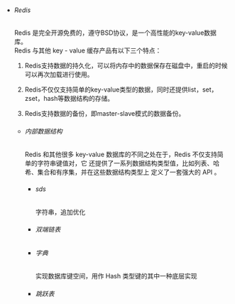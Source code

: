 * ###### Redis

  Redis 是完全开源免费的，遵守BSD协议，是一个高性能的key-value数据库。  
  Redis 与其他 key - value 缓存产品有以下三个特点：

  1.  Redis支持数据的持久化，可以将内存中的数据保存在磁盘中，重启的时候可以再次加载进行使用。

  2.  Redis不仅仅支持简单的key-value类型的数据，同时还提供list，set，zset，hash等数据结构的存储。

  3.  Redis支持数据的备份，即master-slave模式的数据备份。

  * ###### 内部数据结构

    Redis 和其他很多 key-value 数据库的不同之处在于，Redis 不仅支持简单的字符串键值对，它 还提供了一系列数据结构类型值，比如列表、哈希、集合和有序集，并在这些数据结构类型上 定义了一套强大的 API 。

    * ###### sds

      字符串，追加优化

    * ###### 双端链表
    * ###### 字典

      实现数据库键空间，用作 Hash 类型键的其中一种底层实现

    * ###### 跳跃表



